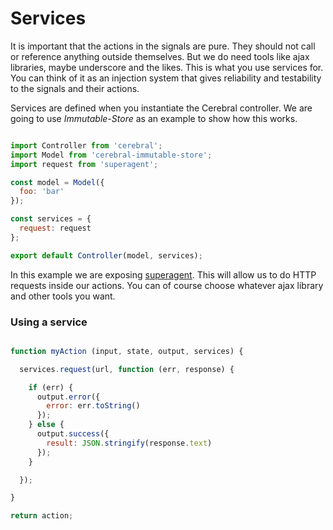 # Services

It is important that the actions in the signals are pure. They should not call or reference anything outside themselves. But we do need tools like ajax libraries, maybe underscore and the likes. This is what you use services for. You can think of it as an injection system that gives reliability and testability to the signals and their actions.

Services are defined when you instantiate the Cerebral controller. We are going to use *Immutable-Store* as an example to show how this works.

```javascript

import Controller from 'cerebral';
import Model from 'cerebral-immutable-store';
import request from 'superagent';

const model = Model({
  foo: 'bar'
});

const services = {
  request: request
};

export default Controller(model, services);
```

In this example we are exposing [superagent](https://github.com/visionmedia/superagent). This will allow us to do HTTP requests inside our actions. You can of course choose whatever ajax library and other tools you want.

### Using a service

```javascript

function myAction (input, state, output, services) {

  services.request(url, function (err, response) {

    if (err) {
      output.error({
        error: err.toString()
      });
    } else {
      output.success({
        result: JSON.stringify(response.text)
      });
    }

  });

}

return action;
```
